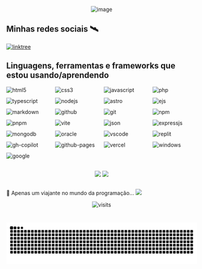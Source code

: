 <p align="center">
    <img alt="image" src="https://user-images.githubusercontent.com/96603684/168382259-7505efe1-10cb-4398-ae35-ee80d58325d1.png" height="220">
</p>

## Minhas redes sociais 🛰
<a href="https://fz-linktree.vercel.app/">
<!--     <img src="https://img.shields.io/badge/Linktree-43E55E?style=for-the-badge&logo=linktree&logoColor=white"> -->
    <img alt="linktree" src="https://img.shields.io/badge/LinkTree-1de9b6?logo=linktree&logoColor=white">
</a>

## Linguagens, ferramentas e frameworks que estou usando/aprendendo

<div style="display: grid; grid-template-columns: repeat(4, 1fr); gap: 12px;">
    <img align="center" alt="html5" src="https://img.shields.io/badge/HTML-%23E34F26.svg?logo=html5&logoColor=white">
    <img align="center" alt="css3" src="https://img.shields.io/badge/CSS-1572B6?logo=css3&logoColor=fff">
    <img align="center" alt="javascript" src="https://img.shields.io/badge/JavaScript-F7DF1E?logo=javascript&logoColor=000">
    <img align="center" alt="php" src="https://img.shields.io/badge/PHP-%23777BB4.svg?&logo=php&logoColor=white">
    <img align="center" alt="typescript" src="https://img.shields.io/badge/TypeScript-3178C6?logo=typescript&logoColor=fff">
    <img align="center" alt="nodejs" src="https://img.shields.io/badge/Node.js-6DA55F?logo=node.js&logoColor=white">
    <img align="center" alt="astro" src="https://img.shields.io/badge/Astro-BC52EE?logo=astro&logoColor=fff">
    <img align="center" alt="ejs" src="https://img.shields.io/badge/EJS-B4CA65?logo=ejs&logoColor=fff">
    <img align="center" alt="markdown" src="https://img.shields.io/badge/Markdown-%23000000.svg?logo=markdown&logoColor=white">
    <img align="center" alt="github" src="https://img.shields.io/badge/GitHub-%23121011.svg?logo=github&logoColor=white">
    <img align="center" alt="git" src="https://img.shields.io/badge/Git-F05032?logo=git&logoColor=fff">
    <img align="center" alt="npm" src="https://img.shields.io/badge/npm-CB3837?logo=npm&logoColor=fff">
    <img align="center" alt="pnpm" src="https://img.shields.io/badge/pnpm-F69220?logo=pnpm&logoColor=fff">
    <img align="center" alt="vite" src="https://img.shields.io/badge/Vite-646CFF?logo=vite&logoColor=fff">
    <img align="center" alt="json" src="https://img.shields.io/badge/JSON-000?logo=json&logoColor=fff">
    <img align="center" alt="expressjs" src="https://img.shields.io/badge/Express.js-%23404d59.svg?logo=express&logoColor=%2361DAFB">
<!--     <img align="center" alt="mariadb" src="https://img.shields.io/badge/MariaDB-003545?logo=mariadb&logoColor=white"> -->
    <img align="center" alt="mongodb" src="https://img.shields.io/badge/MongoDB-%234ea94b.svg?logo=mongodb&logoColor=white">
    <img align="center" alt="oracle" src="https://custom-icon-badges.demolab.com/badge/Oracle-F80000?logo=oracle&logoColor=fff">
    <img align="center" alt="vscode" src="https://custom-icon-badges.demolab.com/badge/Visual%20Studio%20Code-0078d7.svg?logo=vsc&logoColor=white">
    <img align="center" alt="replit" src="https://img.shields.io/badge/Replit-F26207?logo=replit&logoColor=fff">
    <img align="center" alt="gh-copilot" src="https://img.shields.io/badge/GitHub%20Copilot-000?logo=githubcopilot&logoColor=fff">
    <img align="center" alt="github-pages" src="https://img.shields.io/badge/GitHub%20Pages-121013?logo=github&logoColor=white">
    <img align="center" alt="vercel" src="https://img.shields.io/badge/Vercel-%23000000.svg?logo=vercel&logoColor=white">
    <img align="center" alt="windows" src="https://custom-icon-badges.demolab.com/badge/Windows-0078D6?logo=windows11&logoColor=white">
    <img align="center" alt="google" src="https://img.shields.io/badge/Google-4285F4?logo=google&logoColor=white">
</div><br>

<p align="center">
    <img src="https://github-readme-stats.vercel.app/api?username=Kurumi30&show_icons=true&theme=dracula&include_all_commits=true&count_private=true">
    <img src="https://github-readme-stats.vercel.app/api/top-langs/?username=Kurumi30&layout=compact&langs_count=9&theme=dracula"/>
</p>

##

🚀 Apenas um viajante no mundo da programação... <img src="https://media.tenor.com/_mYZWyrW3AUAAAAi/peach-goma-pc-night-keyboard-smashing.gif" width="50"/>

<p align="center">
    <img alt="visits" src="https://count.getloli.com/get/@Kurumi30?theme=gelbooru&pixelated=0&darkmode=auto">
</p>
    
#

<picture align="center">
  <source media="(prefers-color-scheme: dark)" srcset="https://raw.githubusercontent.com/Kurumi30/Kurumi30/output/github-contribution-grid-snake-dark.svg">
  <source media="(prefers-color-scheme: light)" srcset="https://raw.githubusercontent.com/Kurumi30/Kurumi30/output/github-contribution-grid-snake-dark.svg">
  <img align="center" alt="github contribution grid snake animation" src="https://raw.githubusercontent.com/Kurumi30/Kurumi30/output/github-contribution-grid-snake.svg">
</picture>
